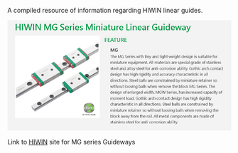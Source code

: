 A compiled resource of information regarding HIWIN linear guides.

![HIWIN](images/MG-Series-Miniature-Linear-Guideway.png)

Link to [HIWIN](https://www.hiwin.tw/cadpreview/linear_guideway.aspx?series=MG) site for MG series Guideways
